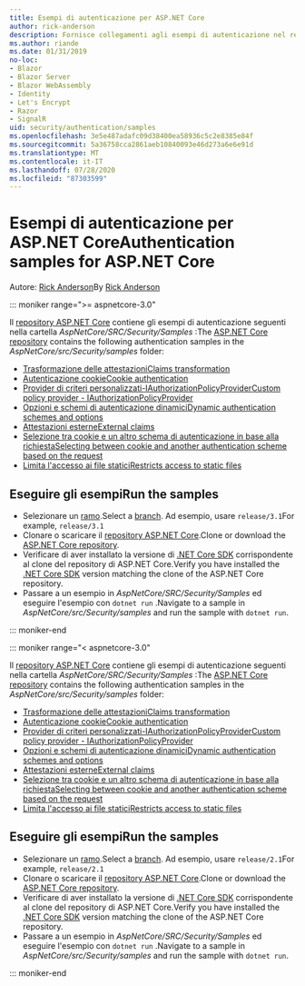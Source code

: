 ```yaml
---
title: Esempi di autenticazione per ASP.NET Core
author: rick-anderson
description: Fornisce collegamenti agli esempi di autenticazione nel repository ASP.NET Core.
ms.author: riande
ms.date: 01/31/2019
no-loc:
- Blazor
- Blazor Server
- Blazor WebAssembly
- Identity
- Let's Encrypt
- Razor
- SignalR
uid: security/authentication/samples
ms.openlocfilehash: 3e5e487adafc09d38400ea58936c5c2e8385e84f
ms.sourcegitcommit: 5a36758cca2861aeb10840093e46d273a6e6e91d
ms.translationtype: MT
ms.contentlocale: it-IT
ms.lasthandoff: 07/28/2020
ms.locfileid: "87303599"
---
```

# <a name="authentication-samples-for-aspnet-core"></a><span data-ttu-id="60f11-103">Esempi di autenticazione per ASP.NET Core</span><span class="sxs-lookup"><span data-stu-id="60f11-103">Authentication samples for ASP.NET Core</span></span>

<span data-ttu-id="60f11-104">Autore: [Rick Anderson](https://twitter.com/RickAndMSFT)</span><span class="sxs-lookup"><span data-stu-id="60f11-104">By [Rick Anderson](https://twitter.com/RickAndMSFT)</span></span>

::: moniker range=">= aspnetcore-3.0"

<span data-ttu-id="60f11-105">Il [repository ASP.NET Core](https://github.com/dotnet/AspNetCore) contiene gli esempi di autenticazione seguenti nella cartella *AspNetCore/SRC/Security/Samples* :</span><span class="sxs-lookup"><span data-stu-id="60f11-105">The [ASP.NET Core repository](https://github.com/dotnet/AspNetCore) contains the following authentication samples in the *AspNetCore/src/Security/samples* folder:</span></span>

* [<span data-ttu-id="60f11-106">Trasformazione delle attestazioni</span><span class="sxs-lookup"><span data-stu-id="60f11-106">Claims transformation</span></span>](https://github.com/dotnet/AspNetCore/tree/release/3.1/src/Security/samples/ClaimsTransformation)
* [<span data-ttu-id="60f11-107">Autenticazione cookie</span><span class="sxs-lookup"><span data-stu-id="60f11-107">Cookie authentication</span></span>](https://github.com/dotnet/AspNetCore/tree/release/3.1/src/Security/samples/Cookies)
* [<span data-ttu-id="60f11-108">Provider di criteri personalizzati-IAuthorizationPolicyProvider</span><span class="sxs-lookup"><span data-stu-id="60f11-108">Custom policy provider - IAuthorizationPolicyProvider</span></span>](https://github.com/dotnet/AspNetCore/tree/release/3.1/src/Security/samples/CustomPolicyProvider)
* [<span data-ttu-id="60f11-109">Opzioni e schemi di autenticazione dinamici</span><span class="sxs-lookup"><span data-stu-id="60f11-109">Dynamic authentication schemes and options</span></span>](https://github.com/dotnet/AspNetCore/tree/release/3.1/src/Security/samples/DynamicSchemes)
* <span data-ttu-id="60f11-110">[Attestazioni esterne](https://github.com/dotnet/AspNetCore/tree/release/3.1/src/Security/samples/Identity.ExternalClaims)</span><span class="sxs-lookup"><span data-stu-id="60f11-110">[External claims](https://github.com/dotnet/AspNetCore/tree/release/3.1/src/Security/samples/Identity.ExternalClaims)</span></span>
* [<span data-ttu-id="60f11-111">Selezione tra cookie e un altro schema di autenticazione in base alla richiesta</span><span class="sxs-lookup"><span data-stu-id="60f11-111">Selecting between cookie and another authentication scheme based on the request</span></span>](https://github.com/dotnet/AspNetCore/tree/release/3.1/src/Security/samples/PathSchemeSelection)
* [<span data-ttu-id="60f11-112">Limita l'accesso ai file statici</span><span class="sxs-lookup"><span data-stu-id="60f11-112">Restricts access to static files</span></span>](https://github.com/dotnet/AspNetCore/tree/release/3.1/src/Security/samples/StaticFilesAuth)

## <a name="run-the-samples"></a><span data-ttu-id="60f11-113">Eseguire gli esempi</span><span class="sxs-lookup"><span data-stu-id="60f11-113">Run the samples</span></span>

* <span data-ttu-id="60f11-114">Selezionare un [ramo](https://github.com/dotnet/AspNetCore).</span><span class="sxs-lookup"><span data-stu-id="60f11-114">Select a [branch](https://github.com/dotnet/AspNetCore).</span></span> <span data-ttu-id="60f11-115">Ad esempio, usare `release/3.1`</span><span class="sxs-lookup"><span data-stu-id="60f11-115">For example, `release/3.1`</span></span>
* <span data-ttu-id="60f11-116">Clonare o scaricare il [repository ASP.NET Core](https://github.com/dotnet/AspNetCore).</span><span class="sxs-lookup"><span data-stu-id="60f11-116">Clone or download the [ASP.NET Core repository](https://github.com/dotnet/AspNetCore).</span></span>
* <span data-ttu-id="60f11-117">Verificare di aver installato la versione di [.NET Core SDK](https://dotnet.microsoft.com/download/dotnet-core) corrispondente al clone del repository di ASP.NET Core.</span><span class="sxs-lookup"><span data-stu-id="60f11-117">Verify you have installed the [.NET Core SDK](https://dotnet.microsoft.com/download/dotnet-core) version matching the clone of the ASP.NET Core repository.</span></span>
* <span data-ttu-id="60f11-118">Passare a un esempio in *AspNetCore/SRC/Security/Samples* ed eseguire l'esempio con `dotnet run` .</span><span class="sxs-lookup"><span data-stu-id="60f11-118">Navigate to a sample in *AspNetCore/src/Security/samples* and run the sample with `dotnet run`.</span></span>

::: moniker-end

::: moniker range="< aspnetcore-3.0"

<span data-ttu-id="60f11-119">Il [repository ASP.NET Core](https://github.com/dotnet/AspNetCore) contiene gli esempi di autenticazione seguenti nella cartella *AspNetCore/SRC/Security/Samples* :</span><span class="sxs-lookup"><span data-stu-id="60f11-119">The [ASP.NET Core repository](https://github.com/dotnet/AspNetCore) contains the following authentication samples in the *AspNetCore/src/Security/samples* folder:</span></span>

* [<span data-ttu-id="60f11-120">Trasformazione delle attestazioni</span><span class="sxs-lookup"><span data-stu-id="60f11-120">Claims transformation</span></span>](https://github.com/dotnet/AspNetCore/tree/release/2.1/src/Security/samples/ClaimsTransformation)
* [<span data-ttu-id="60f11-121">Autenticazione cookie</span><span class="sxs-lookup"><span data-stu-id="60f11-121">Cookie authentication</span></span>](https://github.com/dotnet/AspNetCore/tree/release/2.1/src/Security/samples/Cookies)
* [<span data-ttu-id="60f11-122">Provider di criteri personalizzati-IAuthorizationPolicyProvider</span><span class="sxs-lookup"><span data-stu-id="60f11-122">Custom policy provider - IAuthorizationPolicyProvider</span></span>](https://github.com/dotnet/AspNetCore/tree/2.1.3/src/Security/samples/CustomPolicyProvider)
* [<span data-ttu-id="60f11-123">Opzioni e schemi di autenticazione dinamici</span><span class="sxs-lookup"><span data-stu-id="60f11-123">Dynamic authentication schemes and options</span></span>](https://github.com/dotnet/AspNetCore/tree/release/2.1/src/Security/samples/DynamicSchemes)
* <span data-ttu-id="60f11-124">[Attestazioni esterne](https://github.com/dotnet/AspNetCore/tree/release/2.1/src/Security/samples/Identity.ExternalClaims)</span><span class="sxs-lookup"><span data-stu-id="60f11-124">[External claims](https://github.com/dotnet/AspNetCore/tree/release/2.1/src/Security/samples/Identity.ExternalClaims)</span></span>
* [<span data-ttu-id="60f11-125">Selezione tra cookie e un altro schema di autenticazione in base alla richiesta</span><span class="sxs-lookup"><span data-stu-id="60f11-125">Selecting between cookie and another authentication scheme based on the request</span></span>](https://github.com/dotnet/AspNetCore/tree/release/2.1/src/Security/samples/PathSchemeSelection)
* [<span data-ttu-id="60f11-126">Limita l'accesso ai file statici</span><span class="sxs-lookup"><span data-stu-id="60f11-126">Restricts access to static files</span></span>](https://github.com/dotnet/AspNetCore/tree/2.1.3/src/Security/samples/StaticFilesAuth)

## <a name="run-the-samples"></a><span data-ttu-id="60f11-127">Eseguire gli esempi</span><span class="sxs-lookup"><span data-stu-id="60f11-127">Run the samples</span></span>

* <span data-ttu-id="60f11-128">Selezionare un [ramo](https://github.com/dotnet/AspNetCore).</span><span class="sxs-lookup"><span data-stu-id="60f11-128">Select a [branch](https://github.com/dotnet/AspNetCore).</span></span> <span data-ttu-id="60f11-129">Ad esempio, usare `release/2.1`</span><span class="sxs-lookup"><span data-stu-id="60f11-129">For example, `release/2.1`</span></span>
* <span data-ttu-id="60f11-130">Clonare o scaricare il [repository ASP.NET Core](https://github.com/dotnet/AspNetCore).</span><span class="sxs-lookup"><span data-stu-id="60f11-130">Clone or download the [ASP.NET Core repository](https://github.com/dotnet/AspNetCore).</span></span>
* <span data-ttu-id="60f11-131">Verificare di aver installato la versione di [.NET Core SDK](https://dotnet.microsoft.com/download/dotnet-core) corrispondente al clone del repository di ASP.NET Core.</span><span class="sxs-lookup"><span data-stu-id="60f11-131">Verify you have installed the [.NET Core SDK](https://dotnet.microsoft.com/download/dotnet-core) version matching the clone of the ASP.NET Core repository.</span></span>
* <span data-ttu-id="60f11-132">Passare a un esempio in *AspNetCore/SRC/Security/Samples* ed eseguire l'esempio con `dotnet run` .</span><span class="sxs-lookup"><span data-stu-id="60f11-132">Navigate to a sample in *AspNetCore/src/Security/samples* and run the sample with `dotnet run`.</span></span>

::: moniker-end
